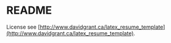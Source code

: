 # README

License see [http://www.davidgrant.ca/latex_resume_template](http://www.davidgrant.ca/latex_resume_template).
